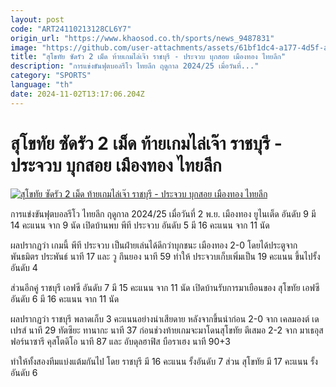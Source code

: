 ```yaml
---
layout: post
code: "ART24110213128CL6Y7"
origin_url: "https://www.khaosod.co.th/sports/news_9487831"
image: "https://github.com/user-attachments/assets/61bf1dc4-a177-4d5f-afd4-259c70681026"
title: "สุโขทัย ซัดรัว 2 เม็ด ท้ายเกมไล่เจ๊า ราชบุรี - ประจวบ บุกสอย เมืองทอง ไทยลีก"
description: "การแข่งขันฟุตบอลรีโว ไทยลีก ฤดูกาล 2024/25 เมื่อวันที่..."
category: "SPORTS"
language: "th"
date: 2024-11-02T13:17:06.204Z
---
```


# สุโขทัย ซัดรัว 2 เม็ด ท้ายเกมไล่เจ๊า ราชบุรี - ประจวบ บุกสอย เมืองทอง ไทยลีก

[![สุโขทัย ซัดรัว 2 เม็ด ท้ายเกมไล่เจ๊า ราชบุรี - ประจวบ บุกสอย เมืองทอง ไทยลีก](https://www.khaosod.co.th/wpapp/uploads/2024/11/S__13074634.jpg "สุโขทัย ซัดรัว 2 เม็ด ท้ายเกมไล่เจ๊า ราชบุรี - ประจวบ บุกสอย เมืองทอง ไทยลีก")](https://www.khaosod.co.th/wpapp/uploads/2024/11/S__13074634.jpg)

การแข่งขันฟุตบอลรีโว ไทยลีก ฤดูกาล 2024/25 เมื่อวันที่ 2 พ.ย. เมืองทอง ยูไนเต็ด อันดับ 9 มี 14 คะแนน จาก 9 นัด เปิดบ้านพบ พีที ประจวบ อันดับ 5 มี 16 คะแนน จาก 11 นัด

ผลปรากฏว่า เกมนี้ พีที ประจวบ เป็นฝ่ายเล่นได้ดีกว่าบุกชนะ เมืองทอง 2-0 โดยได้ประตูจาก พันธมิตร ประพันธ์ นาที 17 และ วู กึนยอง นาที 59 ทำให้ ประจวบเก็บเพิ่มเป็น 19 คะแนน ขึ้นไปรั้งอันดับ 4

ส่วนอีกคู่ ราชบุรี เอฟซี อันดับ 7 มี 15 คะแนน จาก 11 นัด เปิดบ้านรับการมาเยือนของ สุโขทัย เอฟซี อันดับ 6 มี 16 คะแนน จาก 11 นัด

ผลปรากฏว่า ราชบุรี พลาดเก็บ 3 คะแนนอย่างน่าเสียดาย หลังจากขึ้นนำก่อน 2-0 จาก เคลมองต์ เดเปรส์ นาที 29 ทัตซึยะ ทานากะ นาที 37 ก่อนช่วงท้ายเกมจะมาโดนสุโขทัย ตีเสมอ 2-2 จาก มาเธอุส ฟอร์นาซารี คุสโตดิโอ นาที 87 และ อับดุลฮาฟิส บือราเฮง นาที 90+3

ทำให้ทั้งสองทีมแบ่งแต้มกันไป โดย ราชบุรี มี 16 คะแนน รั้งอันดับ 7 ส่วน สุโขทัย มี 17 คะแนน รั้งอันดับ 6